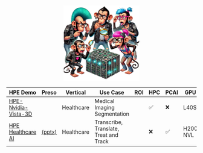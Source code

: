 <div align=center>
<img src="puzzle_monkey.png" alt="puzzle monkeys" height="200"/>
</div>

<div align="center">

| HPE Demo | Preso | Vertical | Use Case | ROI | HPC | PCAI | GPU | Status |
|----------|-------|----------|----------|-----|-----|------|-----|--------|
| [HPE-Nvidia-Vista-3D](https://github.com/dw-flyingw/HPE-Nvidia-Vista-3D) | | Healthcare | Medical Imaging Segmentation | | :white_check_mark: | :x: | L40S | not validated |
| [HPE Healthcare AI](https://github.com/DaveMcMa/healthcare-ai) | [(pptx)](https://raw.githubusercontent.com/DaveMcMa/healthcare-ai/main/healthcare_pres.pptx) | Healthcare | Transcribe, Translate, Treat and Track | | :x: | :white_check_mark: | H200 NVL | not validated |


</div>
